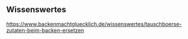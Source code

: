 
## Wissenswertes
https://www.backenmachtgluecklich.de/wissenswertes/tauschboerse-zutaten-beim-backen-ersetzen
